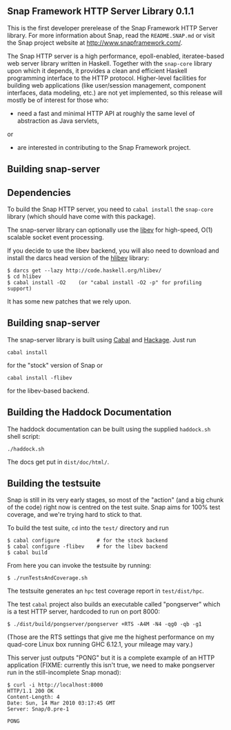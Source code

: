 Snap Framework HTTP Server Library 0.1.1
----------------------------------------

This is the first developer prerelease of the Snap Framework HTTP Server
library.  For more information about Snap, read the `README.SNAP.md` or visit
the Snap project website at http://www.snapframework.com/.

The Snap HTTP server is a high performance, epoll-enabled, iteratee-based web
server library written in Haskell. Together with the `snap-core` library upon
which it depends, it provides a clean and efficient Haskell programming
interface to the HTTP protocol. Higher-level facilities for building web
applications (like user/session management, component interfaces, data
modeling, etc.) are not yet implemented, so this release will mostly be of
interest for those who:

  * need a fast and minimal HTTP API at roughly the same level of abstraction
    as Java servlets,

or

  * are interested in contributing to the Snap Framework project.


Building snap-server
--------------------

## Dependencies

To build the Snap HTTP server, you need to `cabal install` the `snap-core`
library (which should have come with this package).

The snap-server library can optionally use the
[libev](http://software.schmorp.de/pkg/libev.html) for high-speed, O(1)
scalable socket event processing.

If you decide to use the libev backend, you will also need to download and
install the darcs head version of the
[hlibev](http://hackage.haskell.org/package/hlibev) library:

    $ darcs get --lazy http://code.haskell.org/hlibev/
    $ cd hlibev
    $ cabal install -O2    (or "cabal install -O2 -p" for profiling support)

It has some new patches that we rely upon.


## Building snap-server

The snap-server library is built using [Cabal](http://www.haskell.org/cabal/)
and [Hackage](http://hackage.haskell.org/packages/hackage.html). Just run

    cabal install

for the "stock" version of Snap or

    cabal install -flibev

for the libev-based backend.


## Building the Haddock Documentation

The haddock documentation can be built using the supplied `haddock.sh` shell
script:

    ./haddock.sh

The docs get put in `dist/doc/html/`.


## Building the testsuite

Snap is still in its very early stages, so most of the "action" (and a big
chunk of the code) right now is centred on the test suite. Snap aims for 100%
test coverage, and we're trying hard to stick to that.

To build the test suite, `cd` into the `test/` directory and run

    $ cabal configure            # for the stock backend
    $ cabal configure -flibev    # for the libev backend
    $ cabal build

From here you can invoke the testsuite by running:

    $ ./runTestsAndCoverage.sh 


The testsuite generates an `hpc` test coverage report in `test/dist/hpc`.

The test `cabal` project also builds an executable called "pongserver" which is
a test HTTP server, hardcoded to run on port 8000:

    $ ./dist/build/pongserver/pongserver +RTS -A4M -N4 -qg0 -qb -g1

(Those are the RTS settings that give me the highest performance on my
quad-core Linux box running GHC 6.12.1, your mileage may vary.)

This server just outputs "PONG" but it is a complete example of an HTTP
application (FIXME: currently this isn't true, we need to make pongserver run
in the still-incomplete Snap monad):

    $ curl -i http://localhost:8000
    HTTP/1.1 200 OK
    Content-Length: 4
    Date: Sun, 14 Mar 2010 03:17:45 GMT
    Server: Snap/0.pre-1

    PONG
